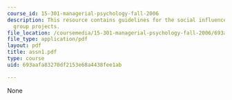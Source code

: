 ```yaml
---
course_id: 15-301-managerial-psychology-fall-2006
description: This resource contains guidelines for the social influence paper and
  group projects.
file_location: /coursemedia/15-301-managerial-psychology-fall-2006/693aafa83270df2153e68a4438fee1ab_assn1.pdf
file_type: application/pdf
layout: pdf
title: assn1.pdf
type: course
uid: 693aafa83270df2153e68a4438fee1ab

---
```

None